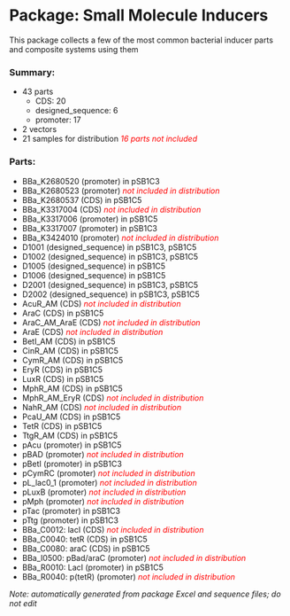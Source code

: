 # Package: Small Molecule Inducers

This package collects a few of the most common bacterial inducer parts and composite systems using them

### Summary:

- 43 parts
    - CDS: 20
    - designed_sequence: 6
    - promoter: 17
- 2 vectors
- 21 samples for distribution _<span style="color:red">16 parts not included</span>_

### Parts:

- BBa_K2680520 (promoter) in pSB1C3
- BBa_K2680523 (promoter) _<span style="color:red">not included in distribution</span>_
- BBa_K2680537 (CDS) in pSB1C5
- BBa_K3317004 (CDS) _<span style="color:red">not included in distribution</span>_
- BBa_K3317006 (promoter) in pSB1C5
- BBa_K3317007 (promoter) in pSB1C3
- BBa_K3424010 (promoter) _<span style="color:red">not included in distribution</span>_
- D1001 (designed_sequence) in pSB1C3, pSB1C5
- D1002 (designed_sequence) in pSB1C3, pSB1C5
- D1005 (designed_sequence) in pSB1C5
- D1006 (designed_sequence) in pSB1C5
- D2001 (designed_sequence) in pSB1C3, pSB1C5
- D2002 (designed_sequence) in pSB1C3, pSB1C5
- AcuR_AM (CDS) _<span style="color:red">not included in distribution</span>_
- AraC (CDS) in pSB1C5
- AraC_AM_AraE (CDS) _<span style="color:red">not included in distribution</span>_
- AraE (CDS) _<span style="color:red">not included in distribution</span>_
- BetI_AM (CDS) in pSB1C5
- CinR_AM (CDS) in pSB1C5
- CymR_AM (CDS) in pSB1C5
- EryR (CDS) in pSB1C5
- LuxR (CDS) in pSB1C5
- MphR_AM (CDS) in pSB1C5
- MphR_AM_EryR (CDS) _<span style="color:red">not included in distribution</span>_
- NahR_AM (CDS) _<span style="color:red">not included in distribution</span>_
- PcaU_AM (CDS) in pSB1C5
- TetR (CDS) in pSB1C5
- TtgR_AM (CDS) in pSB1C5
- pAcu (promoter) in pSB1C5
- pBAD (promoter) _<span style="color:red">not included in distribution</span>_
- pBetI (promoter) in pSB1C3
- pCymRC (promoter) _<span style="color:red">not included in distribution</span>_
- pL_lac0_1 (promoter) _<span style="color:red">not included in distribution</span>_
- pLuxB (promoter) _<span style="color:red">not included in distribution</span>_
- pMph (promoter) _<span style="color:red">not included in distribution</span>_
- pTac (promoter) in pSB1C3
- pTtg (promoter) in pSB1C3
- BBa_C0012: lacI (CDS) _<span style="color:red">not included in distribution</span>_
- BBa_C0040: tetR (CDS) in pSB1C5
- BBa_C0080: araC (CDS) in pSB1C5
- BBa_I0500: pBad/araC (promoter) _<span style="color:red">not included in distribution</span>_
- BBa_R0010: LacI (promoter) in pSB1C5
- BBa_R0040: p(tetR) (promoter) _<span style="color:red">not included in distribution</span>_

_Note: automatically generated from package Excel and sequence files; do not edit_
